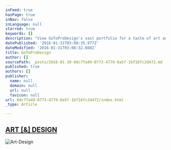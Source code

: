 ```yaml
---
inFeed: true
hasPage: true
inNav: false
inLanguage: null
starred: true
keywords: []
description: "View GoToProDesign's vast portfolio for a taste of art and design | Feel free to browse through the pages of works | I love what I do!"
datePublished: '2016-01-31T03:08:35.977Z'
dateModified: '2016-01-31T03:08:32.088Z'
title: GoToProDesign
author: []
sourcePath: _posts/2016-01-30-8dc7fa49-0773-4779-8a5f-1bf16fc2d472.md
published: true
authors: []
publisher:
  name: null
  domain: null
  url: null
  favicon: null
url: 8dc7fa49-0773-4779-8a5f-1bf16fc2d472/index.html
_type: Article

---
```

## [ART \[&\] DESIGN][0]
![Art-Design](https://s3-us-west-2.amazonaws.com/the-grid-img/p/194171b104e00dc09668d560a76855a69c02edf7.jpg)

[0]: https://thegrid.ai/GoToProDesign/archived-works/